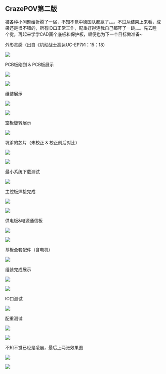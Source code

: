 ## CrazePOV第二版

被各种小问题给折腾了一宿，不知不觉中德国队都赢了。。。不过从结果上来看，成果还是很不错的，所有IO口正常工作，配重好得连我自己都吓了一跳。。。先去睡个觉，再起来学学CAD画个底板和保护板，顺便也为下一个目标做准备~

外形灵感（出自《机动战士高达UC-EP7》1：15：18）

![](http://doask.qiniudn.com/openbook10flyingpov-0.jpg)

PCB板刚到 & PCB板展示

![](http://doask.qiniudn.com/openbook10flyingpov-1.jpg)

![](http://doask.qiniudn.com/openbook10flyingpov-2.jpg)

组装展示

![](http://doask.qiniudn.com/openbook10flyingpov-3.jpg)

![](http://doask.qiniudn.com/openbook10flyingpov-4.jpg)

空板旋转展示

![](http://doask.qiniudn.com/openbook10flyingpov-5.jpg)

坑爹的芯片（未校正 & 校正前后对比）

![](http://doask.qiniudn.com/openbook10flyingpov-6.jpg)

![](http://doask.qiniudn.com/openbook10flyingpov-7.jpg)

最小系统下载测试

![](http://doask.qiniudn.com/openbook10flyingpov-8.jpg)

主控板焊接完成

![](http://doask.qiniudn.com/openbook10flyingpov-9.jpg)

![](http://doask.qiniudn.com/openbook10flyingpov-10.jpg)

供电板&电源通信板

![](http://doask.qiniudn.com/openbook10flyingpov-11.jpg)

![](http://doask.qiniudn.com/openbook10flyingpov-12.jpg)

基板全套配件（含电机）

![](http://doask.qiniudn.com/openbook10flyingpov-13.jpg)

组装完成展示

![](http://doask.qiniudn.com/openbook10flyingpov-14.jpg)

![](http://doask.qiniudn.com/openbook10flyingpov-18.jpg)

IO口测试

![](http://doask.qiniudn.com/openbook10flyingpov-15.jpg)

配重测试

![](http://doask.qiniudn.com/openbook10flyingpov-16.jpg)

![](http://doask.qiniudn.com/openbook10flyingpov-17.jpg)

不知不觉已经是凌晨，最后上两张效果图

![](http://doask.qiniudn.com/openbook10flyingpov-19.jpg)

![](http://doask.qiniudn.com/openbook10flyingpov-20.jpg)


